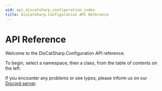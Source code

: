 ```yaml
---
uid: api_discatsharp_configuration_index
title: DisCatSharp.Configuration API Reference
---
```


# API Reference

Welcome to the DisCatSharp.Configuration API reference.

To begin, select a namespace, then a class, from the table of contents on the left.

If you encounter any problems or see typos, please inform us on our [Discord server](https://discord.gg/Uk7sggRBTm).
